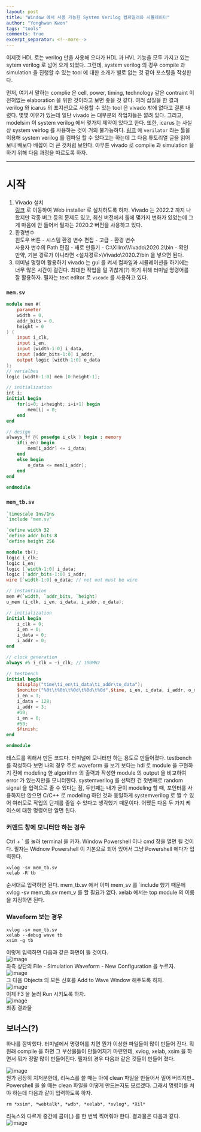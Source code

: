 ```yaml
---
layout: post
title: "Window 에서 사용 가능한 System Verilog 컴파일러와 시뮬레이터"
author: "Yonghwan Kwon"
tags: "tools"
comments: true
excerpt_separator: <!--more-->
---
```

이제껏 HDL 로는 verilog 만을 사용해 오다가 HDL 과 HVL 기능을 모두 가지고 있는 sytem verilog 로 넘어 오게 되었다. 그런데, system verilog 의 경우 compile 과 simulation 을 진행할 수 있는 tool 에 대한 소개가 별로 없는 것 같아 포스팅을 작성한다.
<!--more-->
먼저, 여기서 말하는 complie 은 cell, power, timing, technology 같은 contraint 이 전혀없는 elaboration 을 위한 것이라고 보면 좋을 것 같다. 여러 삽질을 한 결과 verilog 와 icarus 의 포지션으로 사용할 수 있는 tool 은 vivado 밖에 없다고 결론 내렸다. 몇몇 이유가 있는데 일단 vivado 는 대부분의 작업자들은 깔려 있다. 그리고, modelsim 이 system verilog 에서 몇가지 제약이 있다고 한다. 또한, icarus 는 사실상 system veirlog 를 사용하는 것이 거의 불가능하다. [링크](https://blog.naver.com/doksg/221979883906) 에 `verilator` 라는 툴을 이용해 system verilog 를 컴파일 할 수 있다고는 하는데 그 다음 튜토리얼 글을 읽어보니 배보다 배꼽이 더 큰 것처럼 보인다. 아무튼 vivado 로 compile 과 simulation 을 하기 위해 다음 과정을 따르도록 하자.  

---
# 시작
1. Vivado 설치  
[링크](https://www.xilinx.com/support/download/index.html/content/xilinx/en/downloadNav/vivado-design-tools/archive.html) 로 이동하여 Web installer 로 설치하도록 하자. Vivado 는 2022.2 까지 나왔지만 각종 버그 등의 문제도 있고, 최신 버전에서 툴에 몇가지 변화가 있었는데 그게 마음에 안 들어서 필자는 2020.2 버전을 사용하고 있다.  
2. 환경변수  
윈도우 버튼 - 시스템 환경 변수 편집 - 고급 - 환경 변수  
사용자 변수의 Path 편집 - 새로 만들기 - C:\Xilinx\Vivado\2020.2\bin - 확인  
만약, 기본 경로가 아니라면 <설치경로>\Vivado\2020.2\bin 을 넣으면 된다.  
3. 터미널 명령어 활용하기
vivado 는 gui 를 켜서 컴파일과 시뮬레이션을 하기에는 너무 많은 시간이 걸린다. 최대한 작업을 덜 귀찮게(?) 하기 위해 터미널 명령어를 잘 활용하자. 필자는 text editor 로 `vscode` 를 사용하고 있다.

### `mem.sv`
```verilog
module mem #(
    parameter 
    width = 0,
    addr_bits = 0,
    height = 0
) (
    input i_clk,
    input i_en,
    input [width-1:0] i_data,
    input [addr_bits-1:0] i_addr,
    output logic [width-1:0] o_data
);
// varialbes
logic [width-1:0] mem [0:height-1];

// initialization
int i;
initial begin
    for(i=0; i<height; i=i+1) begin
        mem[i] = 0;
    end
end

// design
always_ff @( posedge i_clk ) begin : memory
    if(i_en) begin
        mem[i_addr] <= i_data;
    end
    else begin
        o_data <= mem[i_addr];
    end
end
    
endmodule
```
### `mem_tb.sv`
```verilog
`timescale 1ns/1ns
`include "mem.sv"

`define width 32
`define addr_bits 8
`define height 256

module tb();
logic i_clk;
logic i_en;
logic [`width-1:0] i_data;
logic [`addr_bits-1:0] i_addr;
wire [`width-1:0] o_data; // net out must be wire

// instantiaion
mem #(`width, `addr_bits, `height) 
u_mem (i_clk, i_en, i_data, i_addr, o_data);

// initialization
initial begin
    i_clk = 0;
    i_en = 0;
    i_data = 0;
    i_addr = 0;
end

// clock generation
always #5 i_clk = ~i_clk; // 100MHz

// testbench
initial begin
    $display("time\ti_en\ti_data\ti_addr\to_data");
    $monitor("%0t\t%0b\t%0d\t%0d\t%0d",$time, i_en, i_data, i_addr, o_data);
    i_en = 1;
    i_data = 128;
    i_addr = 3;
    #10;
    i_en = 0;
    #50;
    $finish;
end

endmodule
```
테스트를 위해서 만든 코드다. 터미널에 모니터만 하는 용도로 만들어졌다. testbench 를 작성하다 보면 나의 경우 주로 waveform 을 보기 보다는 hdl 로 module 을 구현하기 전에 modeling 한 algorithm 의 출력과 작성한 module 의 output 을 비교하여 error 가 있는지만을 모니터한다. systemverilog 를 선택한 건 첫번째로 random signal 을 입력으로 줄 수 있다는 점, 두번째는 내가 굳이 modeling 할 때, 포인터를 사용하지만 않으면 C/C++ 로 modeling 하던 것과 동일하게 systemverilog 로 짤 수 있어 여러모로 작업의 단계를 줄일 수 있다고 생각했기 때문이다. 어쨌든 다음 두 가지 케이스에 대한 명령어만 알면 된다.  

### 커맨드 창에 모니터만 하는 경우
Ctrl + ` 를 눌러 terminal 을 키자. Window Powershell 이나 cmd 창을 열면 될 것이다. 필자는 Widnow Powershell 이 기본으로 되어 있어서 그냥 Powershell 에다가 입력한다.  
```
xvlog -sv mem_tb.sv
xelab -R tb
```
순서대로 입력하면 된다. mem_tb.sv 에서 이미 mem_sv 를 `include 했기 때문에 xvlog -sv mem_tb.sv mem_v 를 할 필요가 없다. xelab 에서는 top module 의 이름을 지정하면 된다.  

### Waveform 보는 경우
```
xvlog -sv mem_tb.sv
xelab --debug wave tb
xsim -g tb
```
이렇게 입력하면 다음과 같은 화면이 뜰 것이다.  
![image](https://user-images.githubusercontent.com/120978778/215289481-d5252df7-7932-48b6-9451-966fd0541a7e.png)  
좌측 상단의 File - Simulation Waveform - New Configuration 을 누르자.  
![image](https://user-images.githubusercontent.com/120978778/215290055-db9a368b-560d-44b9-a85c-7e9eb1e0273c.png)  
그 다음 Objects 의 모든 신호를 Add to Wave Window 해주도록 하자.  
![image](https://user-images.githubusercontent.com/120978778/215290146-c3a29b56-f638-4aa1-b3a8-50019547cf5e.png)  
이제 F3 을 눌러 Run 시키도록 하자.  
![image](https://user-images.githubusercontent.com/120978778/215290184-12f963b0-1c88-43ef-a045-80001c76001e.png)  
최종 결과물  

## 보너스(?)
하나를 깜박했다. 터미널에서 명령어를 치면 뭔가 이상한 파일들이 많이 만들어 진다. 뭐 원래 compile 을 하면 그 부산물들이 만들어지기 마련인데, xvlog, xelab, xsim 을 하면서 뭐가 정말 많이 만들어진다. 필자의 경우 다음과 같은 것들이 만들어 졌다.  

![image](https://user-images.githubusercontent.com/120978778/215290423-91f81cc0-5304-45cc-943f-25a12787a4c3.png)  
뭔가 굉장히 지저분한데, 리눅스를 쓸 때는 아예 clean 파일을 만들어서 밀어 버리지만.. Powershell 을 쓸 때는 clean 파일을 어떻게 만드는지도 모르겠다. 그래서 명령어를 쳐야 하는데 다음과 같이 입력하도록 하자.  
```
rm *xsim*, *webtalk*, *wdb*, *xelab*, *xvlog*, *Xil*
```
리눅스와 다르게 중간에 콤마(,) 를 한 번씩 찍어줘야 한다. 결과물은 다음과 같다.  
![image](https://user-images.githubusercontent.com/120978778/215290530-961e2afc-e738-4ef4-b29e-5b4817fccf47.png)  
